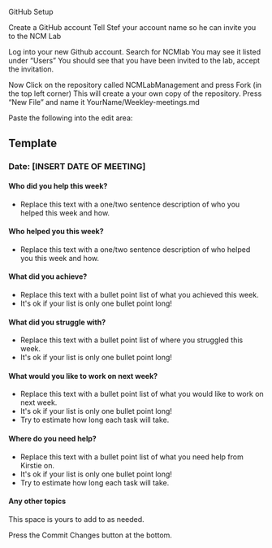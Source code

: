 GitHub Setup

Create a GitHub account
Tell Stef your account name so he can invite you to the NCM Lab 

Log into your new Github account. 
Search for NCMlab
	You may see it listed under “Users”
	You should see that you have been invited to the lab, accept the invitation.

Now Click on the repository called NCMLabManagement and press Fork (in the top left corner)
This will create a your own copy of the repository.
Press “New File” and name it YourName/Weekley-meetings.md 

Paste the following into the edit area:

## Template

### Date: [INSERT DATE OF MEETING]

#### Who did you help this week?

* Replace this text with a one/two sentence description of who you helped this week and how.

#### Who helped you this week?

* Replace this text with a one/two sentence description of who helped you this week and how.

#### What did you achieve?

* Replace this text with a bullet point list of what you achieved this week.
* It's ok if your list is only one bullet point long!

#### What did you struggle with?

* Replace this text with a bullet point list of where you struggled this week.
* It's ok if your list is only one bullet point long!

#### What would you like to work on next week?

* Replace this text with a bullet point list of what you would like to work on next week.
* It's ok if your list is only one bullet point long!
* Try to estimate how long each task will take.

#### Where do you need help?

* Replace this text with a bullet point list of what you need help from Kirstie on.
* It's ok if your list is only one bullet point long!
* Try to estimate how long each task will take.

#### Any other topics

This space is yours to add to as needed.




Press the Commit Changes button at the bottom.

